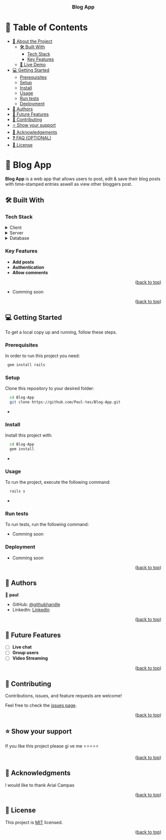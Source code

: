 <a name="readme-top"></a>

<div align="center">
  <h3><b>Blog App</b></h3>
</div>

<!-- TABLE OF CONTENTS -->

# 📗 Table of Contents

- [📖 About the Project](#about-project)
  - [🛠 Built With](#built-with)
    - [Tech Stack](#tech-stack)
    - [Key Features](#key-features)
  - [🚀 Live Demo](#live-demo)
- [💻 Getting Started](#getting-started)
  - [Prerequisites](#prerequisites)
  - [Setup](#setup)
  - [Install](#install)
  - [Usage](#usage)
  - [Run tests](#run-tests)
  - [Deployment](#deployment)
- [👥 Authors](#authors)
- [🔭 Future Features](#future-features)
- [🤝 Contributing](#contributing)
- [⭐️ Show your support](#support)
- [🙏 Acknowledgements](#acknowledgements)
- [❓ FAQ (OPTIONAL)](#faq)
- [📝 License](#license)

<!-- PROJECT DESCRIPTION -->

# 📖 Blog App <a name="about-project"></a>

**Blog App** is a web app that allows users to post, edit & save their blog posts with time-stamped entries aswell as view other bloggers post.

## 🛠 Built With <a name="built-with"></a>

### Tech Stack <a name="tech-stack"></a>

<details>
  <summary>Client</summary>
  <ul>
    <li><a href="https://reactjs.org/">HTML</a></li>
    <li><a href="https://reactjs.org/">CSS</a></li>
  </ul>
</details>

<details>
  <summary>Server</summary>
  <ul>
    <li><a href="https://guides.rubyonrails.org/getting_started.html">Ruby on Rails</a></li>
  </ul>
</details>

<details>
<summary>Database</summary>
  <ul>
    <li><a href="https://www.postgresql.org/">PostgreSQL</a></li>
  </ul>
</details>

<!-- Features -->

### Key Features <a name="key-features"></a>

- **Add posts**
- **Authentication**
- **Allow comments**

<p align="right">(<a href="#readme-top">back to top</a>)</p>

<!-- LIVE DEMO -->
- Comming soon

<p align="right">(<a href="#readme-top">back to top</a>)</p>

<!-- GETTING STARTED -->

## 💻 Getting Started <a name="getting-started"></a>

To get a local copy up and running, follow these steps.

### Prerequisites

In order to run this project you need:


```sh
 gem install rails
```


### Setup

Clone this repository to your desired folder:

```sh
  cd Blog-App
  git clone https://github.com/Paul-tes/Blog-App.git
```
-

### Install

Install this project with:

```sh
  cd Blog-App
  gem install
```
-

### Usage

To run the project, execute the following command:

```sh
  rails s
```
-

### Run tests

To run tests, run the following command:

<!--
Example command:

```sh
  bin/rails test test/models/article_test.rb
```
--->

- Comming soon

### Deployment

<!-- You can deploy this project using: -->

<!--
Example:

```sh

```
 -->
 - Comming soon

<p align="right">(<a href="#readme-top">back to top</a>)</p>

<!-- AUTHORS -->

## 👥 Authors <a name="authors"></a>

👤 **paul**

- GitHub: [@githubhandle](https://github.com/paul-tes)
- LinkedIn: [LinkedIn](https://www.linkedin.com/in/paul-tesfaye)

<p align="right">(<a href="#readme-top">back to top</a>)</p>

<!-- FUTURE FEATURES -->

## 🔭 Future Features <a name="future-features"></a>

- [ ] **Live chat**
- [ ] **Group users**
- [ ] **Video Streaming**

<p align="right">(<a href="#readme-top">back to top</a>)</p>

<!-- CONTRIBUTING -->

## 🤝 Contributing <a name="contributing"></a>

Contributions, issues, and feature requests are welcome!

Feel free to check the [issues page](../../issues/).

<p align="right">(<a href="#readme-top">back to top</a>)</p>

<!-- SUPPORT -->

## ⭐️ Show your support <a name="support"></a>


If you like this project please gi ve me ⭐️⭐️⭐️⭐️⭐️

<p align="right">(<a href="#readme-top">back to top</a>)</p>

<!-- ACKNOWLEDGEMENTS -->

## 🙏 Acknowledgments <a name="acknowledgements"></a>

I would like to thank Arial Campas

<p align="right">(<a href="#readme-top">back to top</a>)</p>

<!-- FAQ (optional) -->
<!-- LICENSE -->

## 📝 License <a name="license"></a>

This project is [MIT](./MIT) licensed.
<p align="right">(<a href="#readme-top">back to top</a>)</p>
